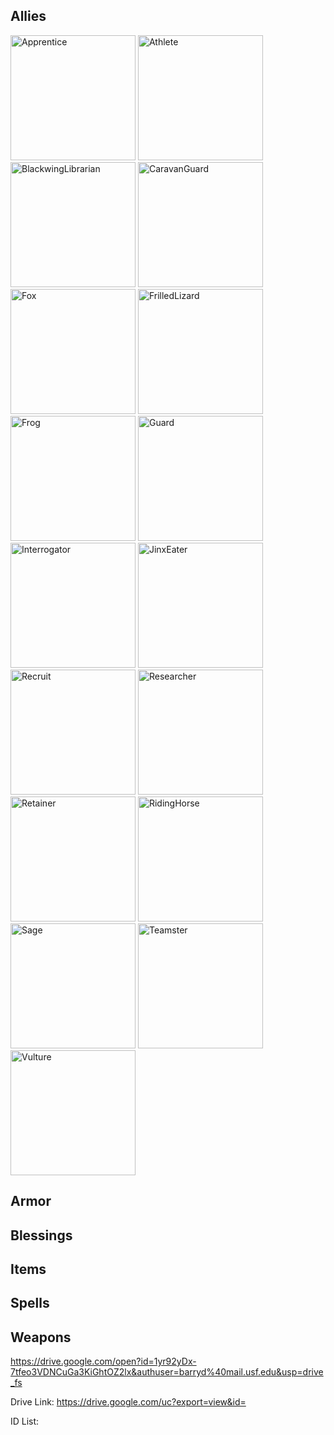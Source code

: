 ## Allies
<img src="https://drive.google.com/uc?export=view&id=1yr92yDx-7tfeo3VDNCuGa3KiGhtOZ2lx" alt="Apprentice" width="200"/> 
<img src="https://drive.google.com/uc?export=view&id=1yqCDqX4bcrYJuPVMQ2vKT_-voL2O8gxv" alt="Athlete" width="200"/>
<img src="https://drive.google.com/uc?export=view&id=1yow7G__ygjDgg-N4rZhkMvwDUMlh2ZTa" alt="BlackwingLibrarian" width="200"/>
<img src="https://drive.google.com/uc?export=view&id=1yoadcBjCu3pYilbGcVv0ffHjkqKxhTOb" alt="CaravanGuard" width="200"/>
<img src="https://drive.google.com/uc?export=view&id=1yoAN7C2aJJSLHznwSBzBoebOaN2J9k3A" alt="Fox" width="200"/>
<img src="https://drive.google.com/uc?export=view&id=1ym-4Txvuqyj8qxLqenQVTe8LWhLhOdvY" alt="FrilledLizard" width="200"/>
<img src="https://drive.google.com/uc?export=view&id=1ykvAds3r9mjBKKYQXldvoHXICkGc8vf4" alt="Frog" width="200"/>
<img src="https://drive.google.com/uc?export=view&id=1yk3eO7w5Uco-pF3V-cQKcI_uFtmuPyoS" alt="Guard" width="200"/>
<img src="https://drive.google.com/uc?export=view&id=1yiNJhXt1OiAzsQ2YZh5MVkDHvs2PKplD" alt="Interrogator" width="200"/>
<img src="https://drive.google.com/uc?export=view&id=1ygX7K08YAaEX-tHqgiA-fY0AkuVo9ocD" alt="JinxEater" width="200"/>
<img src="https://drive.google.com/uc?export=view&id=1yeSD0vhlMoHPQ6UJdDS_cSl7xKcjZQsF" alt="Recruit" width="200"/>
<img src="https://drive.google.com/uc?export=view&id=1ybW0J9wM_9KqFF7O2Tv5l4LAWrBFKy68" alt="Researcher" width="200"/>
<img src="https://drive.google.com/uc?export=view&id=1ybM6eiFVIUWOkuZpa3-JVViLGXhG4_J_" alt="Retainer" width="200"/>
<img src="https://drive.google.com/uc?export=view&id=1y_P8dOMGhADlzNBDTeqW--uYvGg1dJzt" alt="RidingHorse" width="200"/>
<img src="https://drive.google.com/uc?export=view&id=1yXM1_f7xEt9kuY3wFDAp-tsd8T7vi9vo" alt="Sage" width="200"/>
<img src="https://drive.google.com/uc?export=view&id=1yVM5FhgwOE1SOZZhdy8PKZUshW3az7ex" alt="Teamster" width="200"/>
<img src="https://drive.google.com/uc?export=view&id=1yU91U4hpjfZdruZDUxKeHFZNCORuCflW" alt="Vulture" width="200"/>

## Armor

## Blessings

## Items

## Spells

## Weapons

https://drive.google.com/open?id=1yr92yDx-7tfeo3VDNCuGa3KiGhtOZ2lx&authuser=barryd%40mail.usf.edu&usp=drive_fs

Drive Link: 
https://drive.google.com/uc?export=view&id=

ID List:
